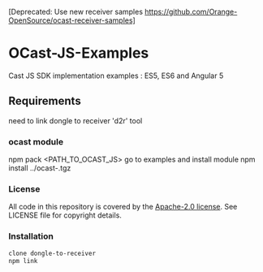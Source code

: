 [Deprecated: Use new receiver samples https://github.com/Orange-OpenSource/ocast-receiver-samples]

# OCast-JS-Examples
Cast JS SDK implementation examples : ES5, ES6 and Angular 5
## Requirements
need to link dongle to receiver 'd2r' tool

### ocast module
npm pack <PATH_TO_OCAST_JS>
go to examples and install module
npm install ../ocast-<VERSION>.tgz


### License
All code in this repository is covered by the [Apache-2.0 license](http://www.apache.org/licenses/LICENSE-2.0). See LICENSE file for copyright details.

### Installation
```bash
clone dongle-to-receiver
npm link

```
